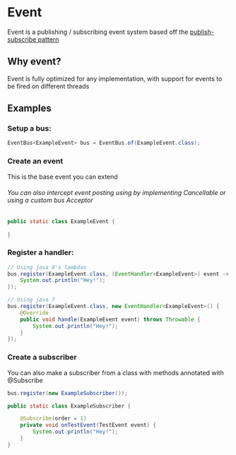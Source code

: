 # Event
Event is a publishing / subscribing event system based off the [publish-subscribe pattern](https://en.wikipedia.org/wiki/Publish%E2%80%93subscribe_pattern)

## Why event?

Event is fully optimized for any implementation, with support for events to be fired on different threads

## Examples

### Setup a bus:
```java
EventBus<ExampleEvent> bus = EventBus.of(ExampleEvent.class);
```


### Create an event

This is the base event you can extend
###### You can also intercept event posting using by implementing Cancellable or using a custom bus Acceptor

```java
public static class ExampleEvent {
    
}
```

### Register a handler:

```java
// Using java 8's lambdas
bus.register(ExampleEvent.class, (EventHandler<ExampleEvent>) event -> {
    System.out.println("Hey!");
});

// Using java 7
bus.register(ExampleEvent.class, new EventHandler<ExampleEvent>() {
    @Override
    public void handle(ExampleEvent event) throws Throwable {
        System.out.println("Hey!");
    }
});
```

### Create a subscriber

You can also make a subscriber from a class with methods annotated with @Subscribe 

```java
bus.register(new ExampleSubscriber());

public static class ExampleSubscriber {

	@Subscribe(order = 1)
	private void onTestEvent(TestEvent event) {
		System.out.println("Hey!");
	}
}
```

